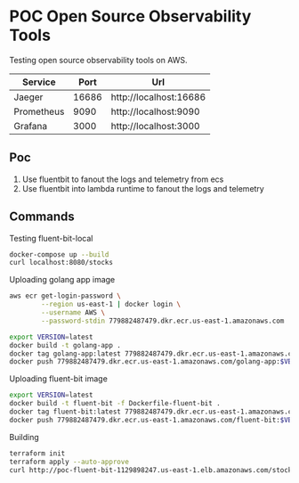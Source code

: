 # POC Open Source Observability Tools

Testing open source observability tools on AWS.

| Service    | Port  | Url                    |
|------------|-------|------------------------|
| Jaeger     | 16686 | http://localhost:16686 |
| Prometheus | 9090  | http://localhost:9090  |
| Grafana    | 3000  | http://localhost:3000  |


## Poc

1. Use fluentbit to fanout the logs and telemetry from ecs
2. Use fluentbit into lambda runtime to fanout the logs and telemetry

## Commands

Testing fluent-bit-local
```sh
docker-compose up --build
curl localhost:8080/stocks
```
Uploading golang app image

```sh
aws ecr get-login-password \
        --region us-east-1 | docker login \
        --username AWS \
        --password-stdin 779882487479.dkr.ecr.us-east-1.amazonaws.com

export VERSION=latest
docker build -t golang-app .
docker tag golang-app:latest 779882487479.dkr.ecr.us-east-1.amazonaws.com/golang-app:$VERSION
docker push 779882487479.dkr.ecr.us-east-1.amazonaws.com/golang-app:$VERSION
```

Uploading fluent-bit image

```sh
export VERSION=latest
docker build -t fluent-bit -f Dockerfile-fluent-bit .
docker tag fluent-bit:latest 779882487479.dkr.ecr.us-east-1.amazonaws.com/fluent-bit:$VERSION
docker push 779882487479.dkr.ecr.us-east-1.amazonaws.com/fluent-bit:$VERSION
```

Building

```sh
terraform init
terraform apply --auto-approve
curl http://poc-fluent-bit-1129898247.us-east-1.elb.amazonaws.com/stocks
```


